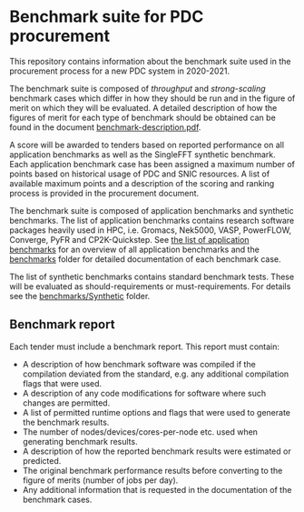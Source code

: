 # Benchmark suite for PDC procurement

This repository contains information about the benchmark suite 
used in the procurement process for a new PDC system in 2020-2021.

The benchmark suite is composed of *throughput* and *strong-scaling*
benchmark cases which differ in how they should be run and in the 
figure of merit on which they will be evaluated. 
A detailed description of how the figures of merit for each 
type of benchmark should be obtained can be found in the document
[benchmark-description.pdf](./benchmark-description.pdf).

A score will be awarded to tenders based on reported performance on
all application benchmarks as well as the SingleFFT synthetic
benchmark.  Each application benchmark case has been assigned a
maximum number of points based on historical usage of PDC and SNIC
resources. A list of available maximum points and a description of
the scoring and ranking process is provided in the procurement
document.

The benchmark suite is composed of application benchmarks and
synthetic benchmarks. The list of application benchmarks contains
research software packages heavily used in HPC, i.e. Gromacs, 
Nek5000, VASP, PowerFLOW, Converge, PyFR and CP2K-Quickstep.
See [the list of application benchmarks](./application-benchmarks.md)
for an overview of all application benchmarks and the 
[benchmarks](./benchmarks) folder for detailed documentation of each 
benchmark case.

The list of synthetic benchmarks contains standard benchmark tests.
These will be evaluated as should-requirements or must-requirements.
For details see the [benchmarks/Synthetic](./benchmarks/Synthetic) folder.


## Benchmark report

Each tender must include a benchmark report. This report 
must contain:

- A description of how benchmark software was compiled if 
  the compilation deviated from the standard, e.g. any additional 
  compilation flags that were used.
- A description of any code modifications for software where such 
  changes are permitted.
- A list of permitted runtime options and flags that were 
  used to generate the benchmark results.
- The number of nodes/devices/cores-per-node etc. 
  used when generating benchmark results.
- A description of how the reported benchmark results were 
  estimated or predicted.
- The original benchmark performance results before converting 
  to the figure of merits (number of jobs per day).
- Any additional information that is requested in the documentation 
  of the benchmark cases.
